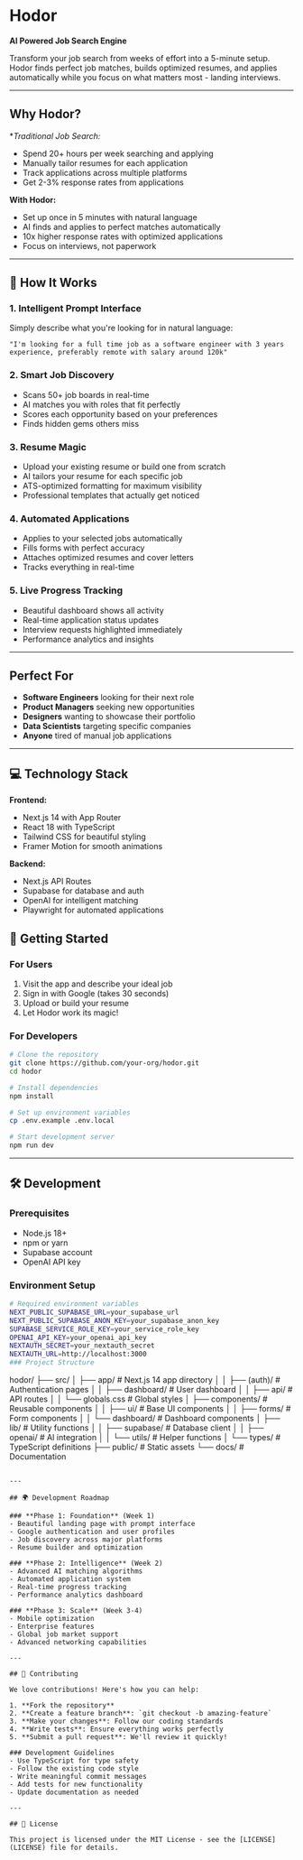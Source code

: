# Hodor
**AI Powered Job Search Engine**

Transform your job search from weeks of effort into a 5-minute setup. Hodor finds perfect job matches, builds optimized resumes, and applies automatically while you focus on what matters most - landing interviews.

---

##  Why Hodor?

**Traditional Job Search:*
- Spend 20+ hours per week searching and applying
- Manually tailor resumes for each application
- Track applications across multiple platforms
- Get 2-3% response rates from applications

**With Hodor:**
- Set up once in 5 minutes with natural language
- AI finds and applies to perfect matches automatically
- 10x higher response rates with optimized applications
- Focus on interviews, not paperwork

---

## 🚀 How It Works

### 1. **Intelligent Prompt Interface**
Simply describe what you're looking for in natural language:

```
"I'm looking for a full time job as a software engineer with 3 years 
experience, preferably remote with salary around 120k"
```

### 2. **Smart Job Discovery**
- Scans 50+ job boards in real-time
- AI matches you with roles that fit perfectly
- Scores each opportunity based on your preferences
- Finds hidden gems others miss

### 3. **Resume Magic**
- Upload your existing resume or build one from scratch
- AI tailors your resume for each specific job
- ATS-optimized formatting for maximum visibility
- Professional templates that actually get noticed

### 4. **Automated Applications**
- Applies to your selected jobs automatically
- Fills forms with perfect accuracy
- Attaches optimized resumes and cover letters
- Tracks everything in real-time

### 5. **Live Progress Tracking**
- Beautiful dashboard shows all activity
- Real-time application status updates
- Interview requests highlighted immediately
- Performance analytics and insights

---

## Perfect For

- **Software Engineers** looking for their next role
- **Product Managers** seeking new opportunities  
- **Designers** wanting to showcase their portfolio
- **Data Scientists** targeting specific companies
- **Anyone** tired of manual job applications

---

## 💻 Technology Stack

**Frontend:**
- Next.js 14 with App Router
- React 18 with TypeScript
- Tailwind CSS for beautiful styling
- Framer Motion for smooth animations

**Backend:**
- Next.js API Routes
- Supabase for database and auth
- OpenAI for intelligent matching
- Playwright for automated applications

## 🚀 Getting Started

### For Users
1. Visit the app and describe your ideal job
2. Sign in with Google (takes 30 seconds)
3. Upload or build your resume
4. Let Hodor work its magic!

### For Developers
```bash
# Clone the repository
git clone https://github.com/your-org/hodor.git
cd hodor

# Install dependencies
npm install

# Set up environment variables
cp .env.example .env.local

# Start development server
npm run dev
```

---

## 🛠️ Development

### Prerequisites
- Node.js 18+
- npm or yarn
- Supabase account
- OpenAI API key

### Environment Setup
```bash
# Required environment variables
NEXT_PUBLIC_SUPABASE_URL=your_supabase_url
NEXT_PUBLIC_SUPABASE_ANON_KEY=your_supabase_anon_key
SUPABASE_SERVICE_ROLE_KEY=your_service_role_key
OPENAI_API_KEY=your_openai_api_key
NEXTAUTH_SECRET=your_nextauth_secret
NEXTAUTH_URL=http://localhost:3000
### Project Structure
```
hodor/
├── src/
│   ├── app/                # Next.js 14 app directory
│   │   ├── (auth)/        # Authentication pages
│   │   ├── dashboard/     # User dashboard
│   │   ├── api/           # API routes
│   │   └── globals.css    # Global styles
│   ├── components/        # Reusable components
│   │   ├── ui/           # Base UI components
│   │   ├── forms/        # Form components
│   │   └── dashboard/    # Dashboard components
│   ├── lib/              # Utility functions
│   │   ├── supabase/     # Database client
│   │   ├── openai/       # AI integration
│   │   └── utils/        # Helper functions
│   └── types/            # TypeScript definitions
├── public/               # Static assets
└── docs/                 # Documentation
```

---

## 🌍 Development Roadmap

### **Phase 1: Foundation** (Week 1)
- Beautiful landing page with prompt interface
- Google authentication and user profiles
- Job discovery across major platforms
- Resume builder and optimization

### **Phase 2: Intelligence** (Week 2)
- Advanced AI matching algorithms
- Automated application system
- Real-time progress tracking
- Performance analytics dashboard

### **Phase 3: Scale** (Week 3-4)
- Mobile optimization
- Enterprise features
- Global job market support
- Advanced networking capabilities

---

## 🤝 Contributing

We love contributions! Here's how you can help:

1. **Fork the repository**
2. **Create a feature branch**: `git checkout -b amazing-feature`
3. **Make your changes**: Follow our coding standards
4. **Write tests**: Ensure everything works perfectly
5. **Submit a pull request**: We'll review it quickly!

### Development Guidelines
- Use TypeScript for type safety
- Follow the existing code style
- Write meaningful commit messages
- Add tests for new functionality
- Update documentation as needed

---

## 📝 License

This project is licensed under the MIT License - see the [LICENSE](LICENSE) file for details.